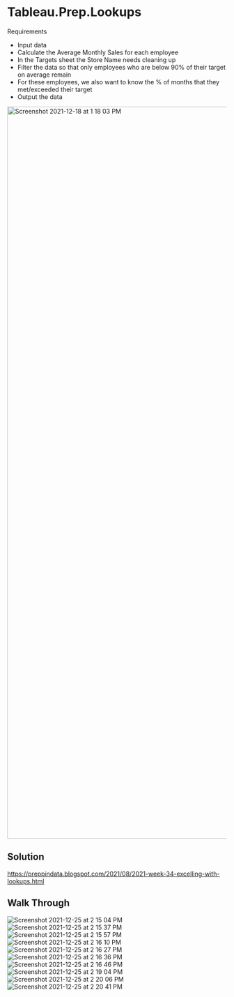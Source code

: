 # Tableau.Prep.Lookups

Requirements
- Input data
 - Calculate the Average Monthly Sales for each employee
- In the Targets sheet the Store Name needs cleaning up
- Filter the data so that only employees who are below 90% of their target on average remain
 -  For these employees, we also want to know the % of months that they met/exceeded their target
- Output the data

<img width="1680" alt="Screenshot 2021-12-18 at 1 18 03 PM" src="https://user-images.githubusercontent.com/95032838/146653331-8cf58450-088e-4cc8-9df6-5db23ac94120.png">

## Solution

https://preppindata.blogspot.com/2021/08/2021-week-34-excelling-with-lookups.html

## Walk Through

![Screenshot 2021-12-25 at 2 15 04 PM](https://user-images.githubusercontent.com/95032838/147393071-3ece0d2f-17a2-493a-a5fd-04d90cb2df07.png)
![Screenshot 2021-12-25 at 2 15 37 PM](https://user-images.githubusercontent.com/95032838/147393073-d8c41afa-a7ed-4b68-af0c-80cc7e9b5458.png)
![Screenshot 2021-12-25 at 2 15 57 PM](https://user-images.githubusercontent.com/95032838/147393075-c0598a19-a97d-468d-80f0-89e791cc5b22.png)
![Screenshot 2021-12-25 at 2 16 10 PM](https://user-images.githubusercontent.com/95032838/147393076-db31b3ed-c721-4a0f-8b56-45d230c64f9f.png)
![Screenshot 2021-12-25 at 2 16 27 PM](https://user-images.githubusercontent.com/95032838/147393077-5e29d40f-54b7-4b71-88e6-2751ee512d31.png)
![Screenshot 2021-12-25 at 2 16 36 PM](https://user-images.githubusercontent.com/95032838/147393078-21c06aef-2777-4afd-a2a7-a18bcc70e0ab.png)
![Screenshot 2021-12-25 at 2 16 46 PM](https://user-images.githubusercontent.com/95032838/147393080-79599ec6-bd67-4dc9-92cb-93af17ac8afb.png)
![Screenshot 2021-12-25 at 2 19 04 PM](https://user-images.githubusercontent.com/95032838/147393081-889e1dcb-74c7-4acf-97d5-214fd0224fb7.png)
![Screenshot 2021-12-25 at 2 20 06 PM](https://user-images.githubusercontent.com/95032838/147393084-bec3f231-39dc-49a0-95a0-f1c7c60957dc.png)
![Screenshot 2021-12-25 at 2 20 41 PM](https://user-images.githubusercontent.com/95032838/147393086-f7bafa70-5fff-41c6-af4e-4cdef9b75131.png)

